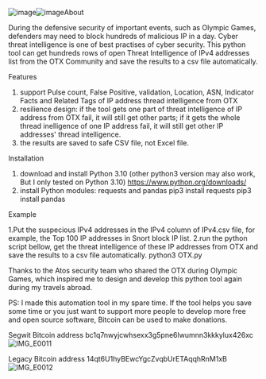 ![image](https://github.com/user-attachments/assets/47260fea-5062-450f-bde2-3347aab1fa1b)![image](https://github.com/user-attachments/assets/66db6e7c-5e0f-454a-acff-0ae52247baf5)About

During the defensive security of important events, such as Olympic Games, defenders may need to block hundreds of malicious IP in a day. Cyber threat intelligence is one of best practises of cyber security. This python tool can get hundreds rows of open Threat Intelligence of IPv4 addresses list from the OTX Community and save the results to a csv file automatically. 

Features
1. support Pulse count, False Positive, validation, Location, ASN, Indicator Facts and Related Tags of IP address thread intelligence from OTX
2. resilience design: if the tool gets one part of threat intelligence of IP address from OTX fail, it will still get other parts; if it gets the whole thread inelligence of one IP address fail, it will still get other IP addresses' thread intelligence.
3. the results are saved to safe CSV file, not Excel file. 

Installation
1. download and install Python 3.10 (other python3 version may also work, But I only tested on Python 3.10)
https://www.python.org/downloads/
2. install Python modules: requests and pandas
  pip3 install requests
  pip3 install pandas

Example

1.Put the suspecious IPv4 addresses in the IPv4 column of IPv4.csv file, for example, the Top 100 IP addresses in Snort block IP list.
2.run the python script bellow,  get the threat intelligence of these IP addresses from OTX and save the results to a csv file automatically.
  python3 OTX.py

Thanks to the Atos security team who shared the OTX during Olympic Games, which inspired me to design and develop this python tool again during my travels abroad.

PS: I made this automation tool in my spare time. If the tool helps you save some time or you just want to support more people to develop more free and open source software, Bitcoin can be used to make donations.

Segwit
Bitcoin address
bc1q7nwyjcwhsexx3g5pne6lwumnn3kkkylux426xc
![IMG_E0011](https://github.com/user-attachments/assets/b4a5faba-c531-4696-a968-031c8b4d07bf)


Legacy
Bitcoin address
14qt6U1hyBEwcYgcZvqbUrETAqqhRnM1xB
![IMG_E0012](https://github.com/user-attachments/assets/1e6b4e8e-e240-44b4-aca2-81bc0ffaf0d9)






